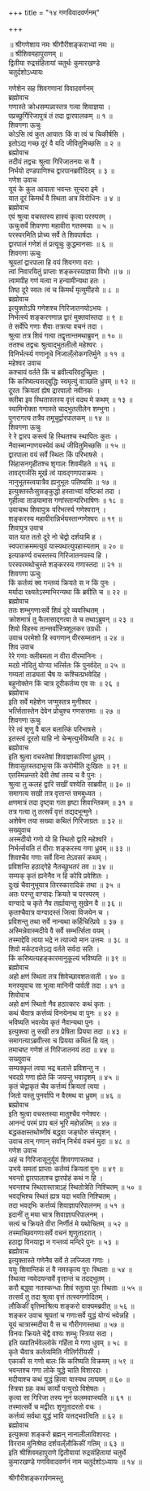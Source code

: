 +++
title = "१४ गणविवादवर्णनम्"

+++

  
॥ श्रीगणेशाय नमः श्रीगौरीशङ्कराभ्यां नमः ॥  
॥ श्रीशिवमहापुराणम् ॥  
द्वितीया रुद्रसंहितायां चतुर्थः कुमारखण्डे  
चतुर्दशोऽध्यायः  
  
गणेशेन सह शिवगणानां विवादवर्णनम्  
ब्रह्मोवाच  
गणास्ते क्रोधसम्पन्नास्तत्र गत्वा शिवाज्ञया ।  
पप्रच्छुर्गिरिजापुत्रं तं तदा द्वारपालकम् ॥ १ ॥  
शिवगणा ऊचुः  
कोऽसि त्वं कुत आयातः किं वा त्वं च चिकीर्षसि ।  
इतोऽद्य गच्छ दूरं वै यदि जीवितुमिच्छसि ॥ २ ॥  
ब्रह्मोवाच  
तदीयं तद्वचः श्रुत्वा गिरिजातनयः स वै ।  
निर्भयो दण्डपाणिश्च द्वारपानब्रवीदिदम् ॥ ३ ॥  
गणेश उवाच  
यूयं के कुत आयाता भवन्तः सुन्दरा इमे ।  
यात दूरं किमर्थं वै स्थिता अत्र विरोधिनः ॥ ४ ॥  
ब्रह्मोवाच  
एवं श्रुत्वा वचस्तस्य हास्यं कृत्वा परस्परम् ।  
ऊचुःसर्वे शिवगणा महावीरा गतस्मयाः ॥ ५ ॥  
परस्परमिति प्रोच्य सर्वे ते शिवपार्षदाः ।  
द्वारपालं गणेशं तं प्रत्यूचुः कुद्धमानसाः ॥ ६ ॥  
शिवगणा ऊचुः  
श्रूयतां द्वारपाला हि वयं शिवगणा वराः ।  
त्वां निवारयितुं प्राप्ताः शङ्करस्याज्ञया विभोः ॥ ७ ॥  
त्वामपीह गणं मत्वा न हन्यामीन्यथा हतः ।  
तिष्ठ दूरे स्वतः त्वं च किमर्थं मृत्युमीहसे ॥ ८ ॥  
ब्रह्मोवाच  
इत्युक्तोऽपि गणेशश्च गिरिजातनयोऽभयः ।  
निर्भर्त्स्य शङ्करगणान्न द्वारं मुक्तवांस्तदा ॥ ९ ॥  
ते सर्वेपि गणाः शैवाः तत्रत्या वचनं तदा ।  
श्रुत्वा तत्र शिवं गत्वा तद्वृत्तान्तमथाब्रुवन् ॥ १० ॥  
ततश्च तद्वचः श्रुत्वाद्‌भुतलीलो महेश्वरः ।  
विनिर्भर्त्स्य गणानूचे निजाल्ँलोकगतिर्मुने ॥ ११ ॥  
महेश्वर उवाच  
कश्चायं वर्तते किं च ब्रवीत्यरिवदुच्छ्रितः ।  
किं करिष्यत्यसद्‌बुद्धिः स्वमृत्युं वाञ्छति ध्रुवम् ॥ १२ ॥  
दूरतः क्रियतां ह्येष द्रारपालो नवीनकः ।  
क्लीबा इव स्थितास्तस्य वृत्तं वदथ मे कथम् ॥ १३ ॥  
स्वामिनोक्ता गणास्ते चाद्‌भुतलीलेन शम्भुना ।  
पुनरागत्य तत्रैव तमूचुर्द्वारपालकम् ॥ १४ ॥  
शिवगणा ऊचुः  
रे रे द्वारप कस्त्वं हि स्थितश्च स्थापितः कुतः ।  
नैवास्मान्गाणयस्येवं कथं जीवितुमिच्छसि ॥ १५ ॥  
द्वारपाला वयं सर्वे स्थितः किं परिभाषसे ।  
सिंहासनगृहीतश्च शृगालः शिवमीहते ॥ १६ ॥  
तावद्‌गर्जसि मूर्ख त्वं यावद्‌गणपराक्रमः ।  
नानुभूतस्त्वयात्रैव ह्यनुभूतः पतिष्यसि ॥ १७ ॥  
इत्युक्तस्तैःसुसङ्‌कुद्धो हस्ताभ्यां यष्टिकां तदा ।  
गृहीत्वा ताडयामास गणांस्तान्परिभाषिणः ॥ १८ ॥  
उवाचाथ शिवापुत्रः परिभर्त्स्य गणेश्वरान् ।  
शङ्करस्य महावीरान्निर्भयस्तान्गणेश्वरः ॥ १९ ॥  
शिवापुत्र उवाच  
यात यात ततो दूरे नो चेद्वो दर्शयामि ह ।  
स्वपराक्रममत्युग्रं यास्यथात्युपहास्यताम् ॥ २० ॥  
इत्याकर्ण्य वचस्तस्य गिरिजातनयस्य हि ।  
परस्परमथोचुस्ते शङ्करस्य गणास्तदा ॥ २१ ॥  
शिवगणा ऊचुः  
किं कर्तव्यं क्व गन्तव्यं क्रियते स न किं पुनः ।  
मर्यादा रक्ष्यतेऽस्माभिरन्यथा किं ब्रवीति च ॥ २२ ॥  
ब्रह्मोवाच  
ततः शम्भुगणाःसर्वे शिवं दूरे व्यवस्थितम् ।  
क्रोशमात्रं तु कैलासाद्‌गत्वा ते च तथाऽब्रुवन् ॥ २३ ॥  
शिवो विहस्य तान्सर्वांस्त्रिशूलकर उग्रधीः ।  
उवाच परमेशो हि स्वगणान् वीरसम्मतान् ॥ २४ ॥  
शिव उवाच  
रेरे गणाः क्लीबमता न वीरा वीरमानिनः ।  
मदग्रे नोदितुं योग्या भर्त्सितः किं पुनर्वदेत् ॥ २५ ॥  
गम्यतां ताड्यतां चैष यः कश्चित्प्रभवेदिह ।  
बहुनोक्तेन किं चात्र दूरीकर्तव्य एव सः ॥ २६ ॥  
ब्रह्मोवाच  
इति सर्वे महेशेन जग्मुस्तत्र मुनीश्वर ।  
भर्त्सितास्तेन देवेन प्रोचुश्च गणसत्तमाः ॥ २७ ॥  
शिवगणा ऊचुः  
रेरे त्वं शृणु वै बाल बलात्किं परिभाषसे ।  
इतस्त्वं दूरतो याहि नो चेन्मृत्युर्भविष्यति ॥ २८ ॥  
ब्रह्मोवाच  
इति श्रुत्वा वचस्तेषां शिवाज्ञाकारिणां ध्रुवम् ।  
शिवासुतस्तदाभूत्स किं करोमीति दुःखितः ॥ २९ ॥  
एतस्मिन्नन्तरे देवी तेषां तस्य च वै पुनः ।  
श्रुत्वा तु कलहं द्वारि सखीं पश्येति साब्रवीत् ॥ ३० ॥  
समागत्य सखी तत्र वृत्तान्तं समबुध्यत ।  
क्षणमात्रं तदा दृष्ट्वा गता हृष्टा शिवान्तिकम् ॥ ३१ ॥  
तत्र गत्वा तु तत्सर्वं वृत्तं तद्यदभून्मुने ।  
अशेषेण तया सख्या कथितं गिरिजाग्रतः ॥ ३२ ॥  
सख्युवाच  
अस्मदीयो गणो यो हि स्थितो द्वारि महेश्वरि ।  
निर्भर्त्सयति तं वीराः शङ्करस्य गणा ध्रुवम् ॥ ३३ ॥  
शिवश्चैव गणाः सर्वे विना तेऽवसरं कथम् ।  
प्रविशन्ति हठाद्‌गेहे नैतच्छुभतरं तव ॥ ३४ ॥  
सम्यक् कृतं ह्यनेनैव न हि कोपि प्रवेशितः ।  
दुःखं चैवानुभूयात्र तिरस्कारादिकं तथा ॥ ३५ ॥  
अतः परन्तु वाग्वादः क्रियते च परस्परम् ।  
वाग्वादे च कृते नैव तर्ह्यायान्तु सुखेन वै ॥ ३६ ॥  
कृतश्चैवात्र वाग्वादस्तं जित्वा विजयेन च ।  
प्रविशन्तु तथा सर्वे नान्यथा कर्हिचित्प्रिये ॥ ३७ ॥  
अस्मिन्नेवास्मदीये वै सर्वे सम्भर्त्सिता वयम् ।  
तस्माद्देवि त्वया भद्रे न त्याज्यो मान उत्तमः ॥ ३८ ॥  
शिवो मर्कटवत्तेऽद्य वर्तते सर्वदा सति ।  
किं करिष्यत्यहङ्‌कारमानुकूल्यं भविष्यति ॥ ३९ ॥  
ब्रह्मोवाच  
अहो क्षणं स्थिता तत्र शिवेच्छावशतःसती । ४० ॥  
मनस्युवाच सा भूत्वा मानिनी पार्वती तदा । ४१ ॥  
शिवोवाच  
अहो क्षणं स्थितो नैव हठात्कारः कथं कृतः ।  
कथं चैवात्र कर्त्तव्यं विनयेनाथ वा पुनः ॥ ४२ ॥  
भविष्यति भवत्येव कृतं नैवान्यथा पुनः ।  
इत्युक्त्वा तु सखी तत्र प्रेषिता प्रियया तदा ॥ ४३ ॥  
समागत्याऽब्रवीत्सा च प्रियया कथितं हि यत् ।  
तमाचष्ट गणेशं तं गिरिजातनयं तदा ॥ ४४ ॥  
सख्युवाच  
सम्यक्कृतं त्वया भद्र बलात्ते प्रविशन्तु न ।  
भवदग्रे गणा ह्येते किं जयन्तु भवादृशम् ॥ ४५ ॥  
कृतं चेद्वाकृतं चैव कर्त्तव्यं क्रियतां त्वया ।  
जितो यस्तु पुनर्वापि न वैरमथ वा ध्रुवम् ॥ ४६ ॥  
ब्रह्मोवाच  
इति श्रुत्वा वचस्तस्या मातुश्चैव गणेश्वरः ।  
आनन्दं परमं प्राप बलं भूरि महोन्नतिम् ॥ ४७ ॥  
बद्धकक्षस्तथोष्णीषं बद्ध्वा जङ्‌घोरु संस्पृशन् ।  
उवाच तान् गणान् सर्वान् निर्भयं वचनं मुदा ॥ ४८ ॥  
गणेश उवाच  
अहं च गिरिजासूनुर्यूयं शिवगणास्तथा ।  
उभये समतां प्राप्ताः कर्तव्यं क्रियतां पुनः ॥ ४९ ॥  
भवन्तो द्वारपालाश्च द्वारपोहं कथं न हि ।  
भवन्तश्च स्थितास्तत्राऽहं स्थितोत्रेति निश्चितम् ॥ ५० ॥  
भवद्‌भिश्च स्थितं ह्यत्र यदा भवति निश्चितम् ।  
तदा भवद्‌भिः कर्त्तव्यं शिवाज्ञापरिपालनम् ॥ ५१ ॥  
इदानीं तु मया चात्र शिवाज्ञापरिपालनम् ।  
सत्यं च क्रियते वीरा निर्णीतं मे यथोचितम् ॥ ५२ ॥  
तस्माच्छिवगणाःसर्वे वचनं शृणुतादरात् ।  
हठाद्वा विनयाद्वा न गन्तव्यं मन्दिरे पुनः ॥ ५३ ॥  
ब्रह्मोवाच  
इत्युक्तास्ते गणेनैव सर्वे ते लज्जिता गणाः ।  
ययुः शिवान्तिकं तं वै नमस्कृत्य पुरः स्थिताः ॥ ५४ ॥  
स्थित्वा न्यवेदयन्सर्वे वृत्तान्तं च तदद्‌भुतम् ।  
करौ बद्ध्वा नतस्कन्धाः शिवं स्तुत्वा पुरः स्थिताः ॥ ५५ ॥  
तत्सर्वं तु तदा श्रुत्वा वृत्तं तत्स्वगणोदितम् ।  
लौकिकीं वृत्तिमाश्रित्य शङ्करो वाक्यमब्रवीत् ॥ ५६ ॥  
शङ्कर उवाच श्रूयतां च गणाःसर्वे युद्धं योग्यं भवेन्नहि ।  
यूयं चात्रास्मदीया वै स च गौरीगणस्तथा ॥ ५७ ॥  
विनयः क्रियते चेद्वै वश्यः शम्भुः स्त्रिया सदा ।  
इति ख्यातिर्भवेल्लोके गर्हिता मे गणा धुवम् ॥ ५८ ॥  
कृते चैवात्र कर्तव्यमिति नीतिर्गरीयसी ।  
एकाकी स गणो बालः किं करिष्यति विक्रमम् ॥ ५९ ॥  
भवन्तश्च गणा लोके युद्धे चाति विशारदाः ।  
मदीयाश्च कथं युद्धं हित्वा यास्यथ लाघवम् ॥ ६० ॥  
स्त्रिया ग्रहः कथं कार्यो पत्युरग्रे विशेषतः ।  
कृत्वा सा गिरिजा तस्य नूनं फलमवाप्स्यति ॥ ६१ ॥  
तस्मात्सर्वे च मद्वीराः शृणुतादरतो वचः ।  
कर्त्तव्यं सर्वथा युद्धं भावि यत्तद्‌भवत्विति ॥ ६२ ॥  
ब्रह्मोवाच  
इत्युक्त्वा शङ्करो ब्रह्मन् नानालीलाविशारदः ।  
विरराम मुनिश्रेष्ठ दर्शयल्ँलौकिकीं गतिम् ॥ ६३ ॥  
इति श्रीशिवमहापुराणे द्वितीयायां रुद्रसंहितायां चतुर्थे  
कुमारखण्डे गणविवादवर्णनं नाम चतुर्दशोऽध्यायः ॥ १४ ॥  
  
  
श्रीगौरीशङ्करार्पणमस्तु  
  

